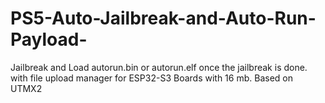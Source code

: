 # PS5-Auto-Jailbreak-and-Auto-Run-Payload-
Jailbreak and Load autorun.bin or autorun.elf once the jailbreak is done. with file upload manager for ESP32-S3 Boards with 16 mb. Based on UTMX2
